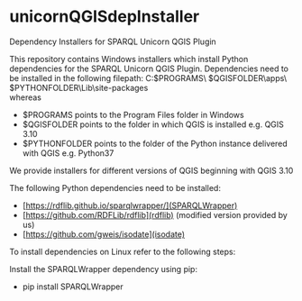 # unicornQGISdepInstaller
Dependency Installers for SPARQL Unicorn QGIS Plugin

This repository contains Windows installers which install Python dependencies for the SPARQL Unicorn QGIS Plugin.
Dependencies need to be installed in the following filepath:
C:\$PROGRAMS\ $QGISFOLDER\apps\ $PYTHONFOLDER\Lib\site-packages\
whereas 
* $PROGRAMS points to the Program Files folder in Windows
* $QGISFOLDER points to the folder in which QGIS is installed e.g. QGIS 3.10
* $PYTHONFOLDER points to the folder of the Python instance delivered with QGIS e.g. Python37

We provide installers for different versions of QGIS beginning with QGIS 3.10

The following Python dependencies need to be installed:

* [https://rdflib.github.io/sparqlwrapper/](SPARQLWrapper)
* [https://github.com/RDFLib/rdflib](rdflib) (modified version provided by us)
* [https://github.com/gweis/isodate](isodate)

To install dependencies on Linux refer to the following steps:

Install the SPARQLWrapper dependency using pip: 
* pip install SPARQLWrapper



